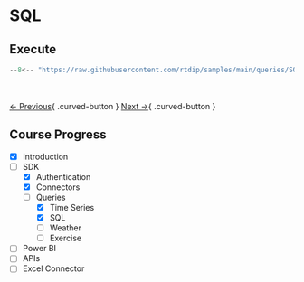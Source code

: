 # SQL 

## Execute
```python
--8<-- "https://raw.githubusercontent.com/rtdip/samples/main/queries/SQLQueryBuilder/get.py"
```

<br></br>
[← Previous](./timeseries.md){ .curved-button }
[Next →](./weather.md){ .curved-button }

## Course Progress
-   [X] Introduction
-   [ ] SDK
    *   [X] Authentication
    *   [X] Connectors
    *   [ ] Queries
        +   [X] Time Series
        +   [X] SQL
        +   [ ] Weather
        +   [ ] Exercise
-   [ ] Power BI        
-   [ ] APIs
-   [ ] Excel Connector